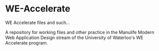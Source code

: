 # WE-Accelerate
WE Accelerate files and such...

A repository for working files and other practice in the Manulife Modern Web Application Design stream of the University of Waterloo's WE Accelerate program.

